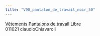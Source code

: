 ```yaml
---
title: "V90_pantalon_de_travail_noir_50"
---
```


[Vêtements](notes/equipements/L_Vetements.md) [Pantalons de travail](notes/equipements/vetements/V_PantalonsDeTravail.md) [Libre](notes/statut/S_Libre.md)\
011021 claudioChiavaroli
